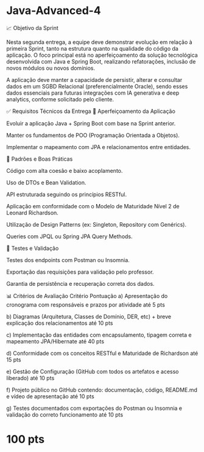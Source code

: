 # Java-Advanced-4

📈 Objetivo da Sprint

Nesta segunda entrega, a equipe deve demonstrar evolução em relação à primeira Sprint, tanto na estrutura quanto na qualidade do código da aplicação. O foco principal está no aperfeiçoamento da solução tecnológica desenvolvida com Java e Spring Boot, realizando refatorações, inclusão de novos módulos ou novos domínios.

A aplicação deve manter a capacidade de persistir, alterar e consultar dados em um SGBD Relacional (preferencialmente Oracle), sendo esses dados essenciais para futuras integrações com IA generativa e deep analytics, conforme solicitado pelo cliente.

✅ Requisitos Técnicos da Entrega
🔧 Aperfeiçoamento da Aplicação

Evoluir a aplicação Java + Spring Boot com base na Sprint anterior.

Manter os fundamentos de POO (Programação Orientada a Objetos).

Implementar o mapeamento com JPA e relacionamentos entre entidades.

📌 Padrões e Boas Práticas

Código com alta coesão e baixo acoplamento.

Uso de DTOs e Bean Validation.

API estruturada seguindo os princípios RESTful.

Aplicação em conformidade com o Modelo de Maturidade Nível 2 de Leonard Richardson.

Utilização de Design Patterns (ex: Singleton, Repository com Genérics).

Queries com JPQL ou Spring JPA Query Methods.

🧪 Testes e Validação

Testes dos endpoints com Postman ou Insomnia.

Exportação das requisições para validação pelo professor.

Garantia de persistência e recuperação correta dos dados.


📊 Critérios de Avaliação
Critério	Pontuação
a) Apresentação do cronograma com responsáveis e prazos por atividade	até 5 pts 

b) Diagramas (Arquitetura, Classes de Domínio, DER, etc) + breve explicação dos relacionamentos	até 10 pts

c) Implementação das entidades com encapsulamento, tipagem correta e mapeamento JPA/Hibernate	até 40 pts

d) Conformidade com os conceitos RESTful e Maturidade de Richardson	até 15 pts

e) Gestão de Configuração (GitHub com todos os artefatos e acesso liberado)	até 10 pts

f) Projeto público no GitHub contendo: documentação, código, README.md e vídeo de apresentação	até 10 pts

g) Testes documentados com exportações do Postman ou Insomnia e validação do correto funcionamento	até 10 pts
# 100 pts
